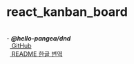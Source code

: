 # react_kanban_board

<br>
- <i><b>@hello-pangea/dnd</b></i>
<br>
&nbsp;&nbsp;<A href="https://github.com/hello-pangea/dnd"> GitHub </A><br>
&nbsp;&nbsp;<A href="https://github.com/LeeHyungGeun/react-beautiful-dnd-kr"> README 한글 번역 </A><br>
